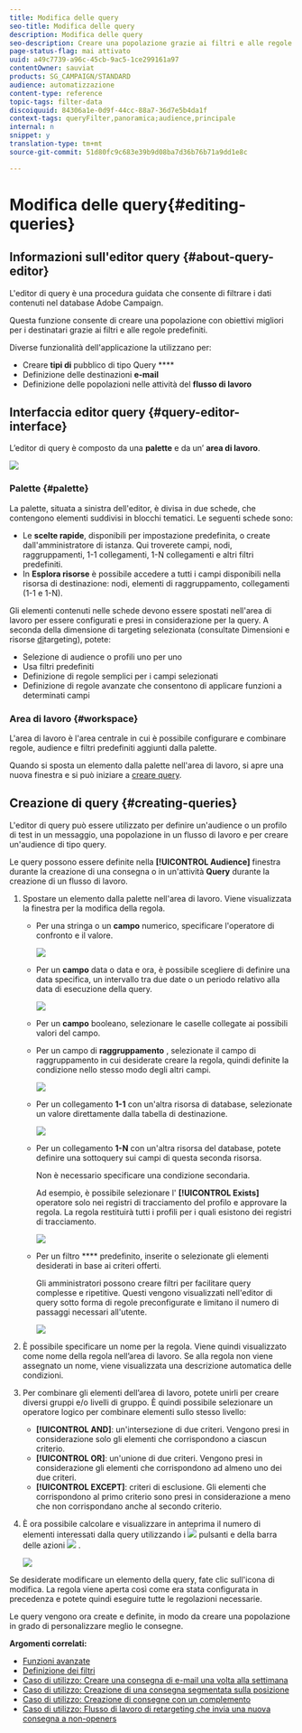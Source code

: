 ```yaml
---
title: Modifica delle query
seo-title: Modifica delle query
description: Modifica delle query
seo-description: Creare una popolazione grazie ai filtri e alle regole predefiniti.
page-status-flag: mai attivato
uuid: a49c7739-a96c-45cb-9ac5-1ce299161a97
contentOwner: sauviat
products: SG_CAMPAIGN/STANDARD
audience: automatizzazione
content-type: reference
topic-tags: filter-data
discoiquuid: 84306a1e-0d9f-44cc-88a7-36d7e5b4da1f
context-tags: queryFilter,panoramica;audience,principale
internal: n
snippet: y
translation-type: tm+mt
source-git-commit: 51d80fc9c683e39b9d08ba7d36b76b71a9dd1e8c

---
```



# Modifica delle query{#editing-queries}

## Informazioni sull'editor query {#about-query-editor}

L'editor di query è una procedura guidata che consente di filtrare i dati contenuti nel database Adobe Campaign.

Questa funzione consente di creare una popolazione con obiettivi migliori per i destinatari grazie ai filtri e alle regole predefiniti.

Diverse funzionalità dell'applicazione la utilizzano per:

* Creare **tipi di** pubblico di tipo Query ****
* Definizione delle destinazioni **e-mail**
* Definizione delle popolazioni nelle attività del **flusso di lavoro**

## Interfaccia editor query {#query-editor-interface}

L’editor di query è composto da una **palette** e da un’ **area di lavoro**.

![](assets/query_editor_overview.png)

### Palette {#palette}

La palette, situata a sinistra dell'editor, è divisa in due schede, che contengono elementi suddivisi in blocchi tematici. Le seguenti schede sono:

* Le **scelte rapide**, disponibili per impostazione predefinita, o create dall'amministratore di istanza. Qui troverete campi, nodi, raggruppamenti, 1-1 collegamenti, 1-N collegamenti e altri filtri predefiniti.
* In **Esplora risorse** è possibile accedere a tutti i campi disponibili nella risorsa di destinazione: nodi, elementi di raggruppamento, collegamenti (1-1 e 1-N).

Gli elementi contenuti nelle schede devono essere spostati nell'area di lavoro per essere configurati e presi in considerazione per la query. A seconda della dimensione di targeting selezionata (consultate Dimensioni e risorse [di](../../automating/using/query.md#targeting-dimensions-and-resources)targeting), potete:

* Selezione di audience o profili uno per uno
* Usa filtri predefiniti
* Definizione di regole semplici per i campi selezionati
* Definizione di regole avanzate che consentono di applicare funzioni a determinati campi

### Area di lavoro {#workspace}

L'area di lavoro è l'area centrale in cui è possibile configurare e combinare regole, audience e filtri predefiniti aggiunti dalla palette.

Quando si sposta un elemento dalla palette nell'area di lavoro, si apre una nuova finestra e si può iniziare a [creare query](#creating-queries).

## Creazione di query {#creating-queries}

L'editor di query può essere utilizzato per definire un'audience o un profilo di test in un messaggio, una popolazione in un flusso di lavoro e per creare un'audience di tipo query.

Le query possono essere definite nella **[!UICONTROL Audience]** finestra durante la creazione di una consegna o in un'attività **Query** durante la creazione di un flusso di lavoro.

1. Spostare un elemento dalla palette nell'area di lavoro. Viene visualizzata la finestra per la modifica della regola.

   * Per una stringa o un **campo** numerico, specificare l'operatore di confronto e il valore.

      ![](assets/query_editor_audience_definition2.png)

   * Per un **campo** data o data e ora, è possibile scegliere di definire una data specifica, un intervallo tra due date o un periodo relativo alla data di esecuzione della query.

      ![](assets/query_editor_date_field.png)

   * Per un **campo** booleano, selezionare le caselle collegate ai possibili valori del campo.
   * Per un campo di **raggruppamento** , selezionate il campo di raggruppamento in cui desiderate creare la regola, quindi definite la condizione nello stesso modo degli altri campi.

      ![](assets/query_editor_audience_definition4.png)

   * Per un collegamento **1-1** con un'altra risorsa di database, selezionate un valore direttamente dalla tabella di destinazione.

      ![](assets/query_editor_audience_definition5.png)

   * Per un collegamento **1-N** con un'altra risorsa del database, potete definire una sottoquery sui campi di questa seconda risorsa.

      Non è necessario specificare una condizione secondaria.

      Ad esempio, è possibile selezionare l' **[!UICONTROL Exists]** operatore solo nei registri di tracciamento del profilo e approvare la regola. La regola restituirà tutti i profili per i quali esistono dei registri di tracciamento.

      ![](assets/query_editor_audience_definition6.png)

   * Per un filtro **** predefinito, inserite o selezionate gli elementi desiderati in base ai criteri offerti.

      Gli amministratori possono creare filtri per facilitare query complesse e ripetitive. Questi vengono visualizzati nell'editor di query sotto forma di regole preconfigurate e limitano il numero di passaggi necessari all'utente.

      ![](assets/query-editor_filter_email-audience_filter.png)

1. È possibile specificare un nome per la regola. Viene quindi visualizzato come nome della regola nell’area di lavoro. Se alla regola non viene assegnato un nome, viene visualizzata una descrizione automatica delle condizioni.
1. Per combinare gli elementi dell’area di lavoro, potete unirli per creare diversi gruppi e/o livelli di gruppo. È quindi possibile selezionare un operatore logico per combinare elementi sullo stesso livello:

   * **[!UICONTROL AND]**: un'intersezione di due criteri. Vengono presi in considerazione solo gli elementi che corrispondono a ciascun criterio.
   * **[!UICONTROL OR]**: un'unione di due criteri. Vengono presi in considerazione gli elementi che corrispondono ad almeno uno dei due criteri.
   * **[!UICONTROL EXCEPT]**: criteri di esclusione. Gli elementi che corrispondono al primo criterio sono presi in considerazione a meno che non corrispondano anche al secondo criterio.

1. È ora possibile calcolare e visualizzare in anteprima il numero di elementi interessati dalla query utilizzando i ![](assets/count.png) pulsanti e della barra delle azioni ![](assets/preview.png) .

   ![](assets/query_editor_combining_rules.png)

Se desiderate modificare un elemento della query, fate clic sull'icona di modifica. La regola viene aperta così come era stata configurata in precedenza e potete quindi eseguire tutte le regolazioni necessarie.

Le query vengono ora create e definite, in modo da creare una popolazione in grado di personalizzare meglio le consegne.

**Argomenti correlati:**

* [Funzioni avanzate](../../automating/using/advanced-expression-editing.md)
* [Definizione dei filtri](../../developing/using/configuring-filter-definition.md)
* [Caso di utilizzo: Creare una consegna di e-mail una volta alla settimana](../../automating/using/workflow-weekly-offer.md)
* [Caso di utilizzo: Creazione di una consegna segmentata sulla posizione](../../automating/using/workflow-segmentation-location.md)
* [Caso di utilizzo: Creazione di consegne con un complemento](../../automating/using/workflow-created-query-with-complement.md)
* [Caso di utilizzo: Flusso di lavoro di retargeting che invia una nuova consegna a non-openers](../../automating/using/workflow-cross-channel-retargeting.md)
